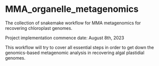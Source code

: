 # MMA_organelle_metagenomics
The collection of snakemake workflow for MMA metagenomics for recovering chloroplast genomes.

Project implementation commence date: August 8th, 2023

This workflow will try to cover all essential steps in order to get down the genomics-based metagenomic analysis in recovering algal plastidial genomes.
